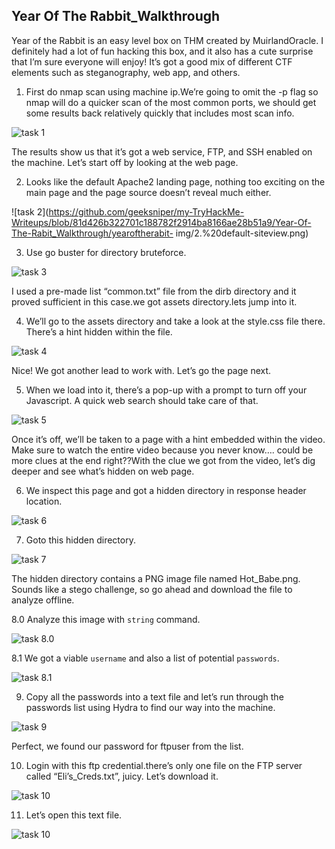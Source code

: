 ## Year Of The Rabbit_Walkthrough

Year of the Rabbit is an easy level box on THM created by MuirlandOracle. I definitely had a lot of fun hacking this box, and it also has a cute surprise that I’m sure everyone will enjoy! It’s got a good mix of different CTF elements such as steganography, web app, and others.

1. First do nmap scan using machine ip.We’re going to omit the -p flag so nmap will do a quicker scan of the most common ports, we should get some results back relatively quickly that includes most scan info.

 ![task 1](https://github.com/geeksniper/my-TryHackMe-Writeups/blob/0262db8f58e8e50000e2720ff86536ff313761be/Year-Of-The-Rabit_Walkthrough/yearoftherabit-img/1.%20nmap-scan.png)

 The results show us that it’s got a web service, FTP, and SSH enabled on the machine. Let’s start off by looking at the web page.

2. Looks like the default Apache2 landing page, nothing too exciting on the main page and the page source doesn’t reveal much either.

 ![task 2](https://github.com/geeksniper/my-TryHackMe-Writeups/blob/81d426b322701c188782f2914ba8166ae28b51a9/Year-Of-The-Rabit_Walkthrough/yearoftherabit-  img/2.%20default-siteview.png)

3. Use go buster for directory bruteforce.

 ![task 3](https://github.com/geeksniper/my-TryHackMe-Writeups/blob/5b4b28b78db2622295c1262d0088841a6c47d765/Year-Of-The-Rabit_Walkthrough/yearoftherabit-img/3.%20got-hidden-directory.png)

 I used a pre-made list “common.txt” file from the dirb directory and it proved sufficient in this case.we got assets directory.lets jump into it.

4. We’ll go to the assets directory and take a look at the style.css file there. There’s a hint hidden within the file.

 ![task 4](https://github.com/geeksniper/my-TryHackMe-Writeups/blob/f56ab7216e2b15f827b8243e5243787bf9a2e640/Year-Of-The-Rabit_Walkthrough/yearoftherabit-img/4.%20got-hidden-directory-in-css-comment.png)

 Nice! We got another lead to work with. Let’s go the page next.

5. When we load into it, there’s a pop-up with a prompt to turn off your Javascript. A quick web search should take care of that.

 ![task 5](https://github.com/geeksniper/my-TryHackMe-Writeups/blob/f56ab7216e2b15f827b8243e5243787bf9a2e640/Year-Of-The-Rabit_Walkthrough/yearoftherabit-img/5.%20its-popup-js-error.png)

 Once it’s off, we’ll be taken to a page with a hint embedded within the video. Make sure to watch the entire video because you never know…. could be more clues at  the end right??With the clue we got from the video, let’s dig deeper and see what’s hidden on web page.

6. We inspect this page and got a hidden directory in response header location.

 ![task 6](https://github.com/geeksniper/my-TryHackMe-Writeups/blob/f56ab7216e2b15f827b8243e5243787bf9a2e640/Year-Of-The-Rabit_Walkthrough/yearoftherabit-img/6.%20we-inspect-this-phpfile-and-got-hidendirectory-in-response-header.png)

7. Goto this hidden directory.

 ![task 7](https://github.com/geeksniper/my-TryHackMe-Writeups/blob/6f9a6be88bf657fd2b273f68eafbe2abebd96045/Year-Of-The-Rabit_Walkthrough/yearoftherabit-img/7.%20goto-this-directory-got-a-picture-download-it.png)

 The hidden directory contains a PNG image file named Hot_Babe.png. Sounds like a stego challenge, so go ahead and download the file to analyze offline.

8.0 Analyze this image with `string` command.

 ![task 8.0](https://github.com/geeksniper/my-TryHackMe-Writeups/blob/6f9a6be88bf657fd2b273f68eafbe2abebd96045/Year-Of-The-Rabit_Walkthrough/yearoftherabit-img/8.0%20see-the-string-value-of-this-image.png)

8.1 We got a viable `username` and also a list of potential `passwords`.

 ![task 8.1](https://github.com/geeksniper/my-TryHackMe-Writeups/blob/6f9a6be88bf657fd2b273f68eafbe2abebd96045/Year-Of-The-Rabit_Walkthrough/yearoftherabit-img/8.1%20got-ftp-user-name-and-password.png)

9. Copy all the passwords into a text file and let’s run through the passwords list using Hydra to find our way into the machine.

 ![task 9](https://github.com/geeksniper/my-TryHackMe-Writeups/blob/2d1ea345944f16606cdeaa895fa9d33350daea5a/Year-Of-The-Rabit_Walkthrough/yearoftherabit-img/9.%20use-hydra-for-password-bruteforce-and-got-ftp-password.png)

 Perfect, we found our password for ftpuser from the list.

10. Login with this ftp credential.there’s only one file on the FTP server called “Eli’s_Creds.txt”, juicy. Let’s download it.

 ![task 10](https://github.com/geeksniper/my-TryHackMe-Writeups/blob/2d1ea345944f16606cdeaa895fa9d33350daea5a/Year-Of-The-Rabit_Walkthrough/yearoftherabit-img/10.%20login-ftp-got-a-file-download-the-file.png)

11. Let’s open this text file.

 ![task 10](https://github.com/geeksniper/my-TryHackMe-Writeups/blob/2d1ea345944f16606cdeaa895fa9d33350daea5a/Year-Of-The-Rabit_Walkthrough/yearoftherabit-img/11.%20open-the-file-got-this-now-need-to-decode.png)











